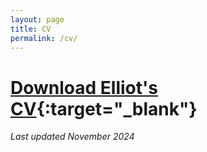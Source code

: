 ```yaml
---
layout: page
title: CV
permalink: /cv/
---
```


# [Download Elliot's CV](</assets/Elliot G Mitchell CV.pdf>){:target="_blank"}

_Last updated November 2024_